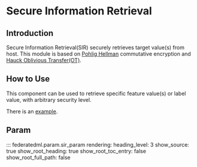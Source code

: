 # Secure Information Retrieval

## Introduction

Secure Information Retrieval(SIR) securely retrieves target value(s)
from host. This module is based on [Pohlig
Hellman](https://ee.stanford.edu/~hellman/publications/28.pdf)
commutative encryption and [Hauck Oblivious
Transfer(OT)](https://eprint.iacr.org/2017/1011).

## How to Use

This component can be used to retrieve specific feature value(s) or
label value, with arbitrary security level.

There is an
[example](../../../examples/pipeline/secure_information_retrieval).

## Param

::: federatedml.param.sir_param
    rendering:
      heading_level: 3
      show_source: true
      show_root_heading: true
      show_root_toc_entry: false
      show_root_full_path: false

